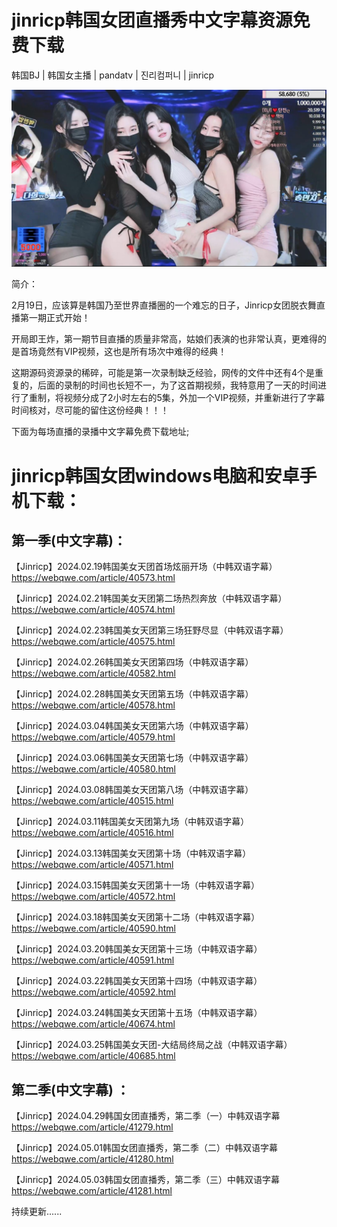 # jinricp韩国女团直播秀中文字幕资源免费下载

韩国BJ | 韩国女主播 | pandatv | 진리컴퍼니 | jinricp  

![图片](https://raw.githubusercontent.com/anhabalala/windows-android-jinricp/main/68747470733a2f2f777372762e6e6c2f3f75726c3d68747470733a2f2f696d672e6a6a6a2e6761792f66696c652f3063616161383963653232633865666430323837312e6a7067.jpg)

简介：

2月19日，应该算是韩国乃至世界直播圈的一个难忘的日子，Jinricp女团脱衣舞直播第一期正式开始！  

开局即王炸，第一期节目直播的质量非常高，姑娘们表演的也非常认真，更难得的是首场竟然有VIP视频，这也是所有场次中难得的经典！  

这期源码资源录的稀碎，可能是第一次录制缺乏经验，网传的文件中还有4个是重复的，后面的录制的时间也长短不一，为了这首期视频，我特意用了一天的时间进行了重制，将视频分成了2小时左右的5集，外加一个VIP视频，并重新进行了字幕时间核对，尽可能的留住这份经典！！！   

下面为每场直播的录播中文字幕免费下载地址;  

# jinricp韩国女团windows电脑和安卓手机下载：


## 第一季(中文字幕)：

【Jinricp】2024.02.19韩国美女天团首场炫丽开场（中韩双语字幕）
https://webqwe.com/article/40573.html

【Jinricp】2024.02.21韩国美女天团第二场热烈奔放（中韩双语字幕）
https://webqwe.com/article/40574.html

【Jinricp】2024.02.23韩国美女天团第三场狂野尽显（中韩双语字幕）
https://webqwe.com/article/40575.html

【Jinricp】2024.02.26韩国美女天团第四场（中韩双语字幕）
https://webqwe.com/article/40582.html

【Jinricp】2024.02.28韩国美女天团第五场（中韩双语字幕）
https://webqwe.com/article/40578.html

【Jinricp】2024.03.04韩国美女天团第六场（中韩双语字幕）
https://webqwe.com/article/40579.html

【Jinricp】2024.03.06韩国美女天团第七场（中韩双语字幕）
https://webqwe.com/article/40580.html

【Jinricp】2024.03.08韩国美女天团第八场（中韩双语字幕）
https://webqwe.com/article/40515.html

【Jinricp】2024.03.11韩国美女天团第九场（中韩双语字幕）
https://webqwe.com/article/40516.html

【Jinricp】2024.03.13韩国美女天团第十场（中韩双语字幕）
https://webqwe.com/article/40571.html

【Jinricp】2024.03.15韩国美女天团第十一场（中韩双语字幕）
https://webqwe.com/article/40572.html

【Jinricp】2024.03.18韩国美女天团第十二场（中韩双语字幕）
https://webqwe.com/article/40590.html

【Jinricp】2024.03.20韩国美女天团第十三场（中韩双语字幕）
https://webqwe.com/article/40591.html

【Jinricp】2024.03.22韩国美女天团第十四场（中韩双语字幕）
https://webqwe.com/article/40592.html

【Jinricp】2024.03.24韩国美女天团第十五场（中韩双语字幕）
https://webqwe.com/article/40674.html

【Jinricp】2024.03.25韩国美女天团-大结局终局之战（中韩双语字幕）
https://webqwe.com/article/40685.html

## 第二季(中文字幕) ：
【Jinricp】2024.04.29韩国女团直播秀，第二季（一）中韩双语字幕
https://webqwe.com/article/41279.html

【Jinricp】2024.05.01韩国女团直播秀，第二季（二）中韩双语字幕
https://webqwe.com/article/41280.html

【Jinricp】2024.05.03韩国女团直播秀，第二季（三）中韩双语字幕
https://webqwe.com/article/41281.html


持续更新......
